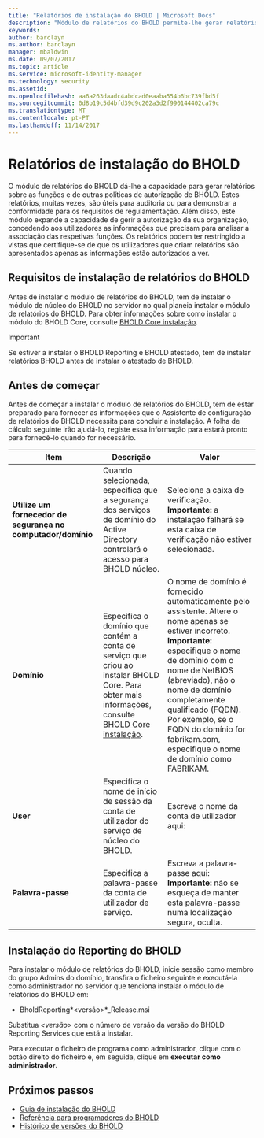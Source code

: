 ```yaml
---
title: "Relatórios de instalação do BHOLD | Microsoft Docs"
description: "Módulo de relatórios do BHOLD permite-lhe gerar relatórios sobre as funções e as políticas de autorização"
keywords: 
author: barclayn
ms.author: barclayn
manager: mbaldwin
ms.date: 09/07/2017
ms.topic: article
ms.service: microsoft-identity-manager
ms.technology: security
ms.assetid: 
ms.openlocfilehash: aa6a263daadc4abdcad0eaaba554b6bc739fbd5f
ms.sourcegitcommit: 0d8b19c5d4bfd39d9c202a3d2f990144402ca79c
ms.translationtype: MT
ms.contentlocale: pt-PT
ms.lasthandoff: 11/14/2017
---
```

# <a name="bhold-reporting-installation"></a>Relatórios de instalação do BHOLD

O módulo de relatórios do BHOLD dá-lhe a capacidade para gerar relatórios sobre as funções e de outras políticas de autorização de BHOLD. Estes relatórios, muitas vezes, são úteis para auditoria ou para demonstrar a conformidade para os requisitos de regulamentação. Além disso, este módulo expande a capacidade de gerir a autorização da sua organização, concedendo aos utilizadores as informações que precisam para analisar a associação das respetivas funções. Os relatórios podem ter restringido a vistas que certifique-se de que os utilizadores que criam relatórios são apresentados apenas as informações estão autorizados a ver.

## <a name="bhold-reporting-installation-requirements"></a>Requisitos de instalação de relatórios do BHOLD

Antes de instalar o módulo de relatórios do BHOLD, tem de instalar o módulo de núcleo do BHOLD no servidor no qual planeia instalar o módulo de relatórios do BHOLD. Para obter informações sobre como instalar o módulo do BHOLD Core, consulte [BHOLD Core instalação](https://technet.microsoft.com/en-us/library/jj134095(v=ws.10).aspx).

>[!IMPORTANT]
Se estiver a instalar o BHOLD Reporting e BHOLD atestado, tem de instalar relatórios BHOLD antes de instalar o atestado de BHOLD.

## <a name="before-you-begin"></a>Antes de começar

Antes de começar a instalar o módulo de relatórios do BHOLD, tem de estar preparado para fornecer as informações que o Assistente de configuração de relatórios do BHOLD necessita para concluir a instalação. A folha de cálculo seguinte irão ajudá-lo, registe essa informação para estará pronto para fornecê-lo quando for necessário.

| **Item**                                    | **Descrição**                                                                                                                                                                                                           | **Valor**                                                                                                                                                                                                                                                                                                            |
|---------------------------------------------|---------------------------------------------------------------------------------------------------------------------------------------------------------------------------------------------------------------------------|----------------------------------------------------------------------------------------------------------------------------------------------------------------------------------------------------------------------------------------------------------------------------------------------------------------------|
| **Utilize um fornecedor de segurança no computador/domínio** | Quando selecionada, especifica que a segurança dos serviços de domínio do Active Directory controlará o acesso para BHOLD núcleo.                                                                                                                | Selecione a caixa de verificação. </br>**Importante:** a instalação falhará se esta caixa de verificação não estiver selecionada.                                                                                                                                                                                                                   |
| **Domínio**                                  | Especifica o domínio que contém a conta de serviço que criou ao instalar BHOLD Core. Para obter mais informações, consulte [BHOLD Core instalação](https://technet.microsoft.com/en-us/library/jj134095(v=ws.10).aspx). | O nome de domínio é fornecido automaticamente pelo assistente. Altere o nome apenas se estiver incorreto. **Importante:** especifique o nome de domínio com o nome de NetBIOS (abreviado), não o nome de domínio completamente qualificado (FQDN). Por exemplo, se o FQDN do domínio for fabrikam.com, especifique o nome de domínio como FABRIKAM. |
| **User**                                    | Especifica o nome de início de sessão da conta de utilizador do serviço de núcleo do BHOLD.                                                                                                                                                          | Escreva o nome da conta de utilizador aqui:                                                                                                                                                                                                                                                                                    |
| **Palavra-passe**                                | Especifica a palavra-passe da conta de utilizador de serviço.                                                                                                                                                                       | Escreva a palavra-passe aqui: </br>**Importante:** não se esqueça de manter esta palavra-passe numa localização segura, oculta.                                                                                                                                                                                                                  |

## <a name="bhold-reporting-installation"></a>Instalação do Reporting do BHOLD

Para instalar o módulo de relatórios do BHOLD, inicie sessão como membro do grupo Admins do domínio, transfira o ficheiro seguinte e executá-la como administrador no servidor que tenciona instalar o módulo de relatórios do BHOLD em:

- BholdReporting*\<versão\>*\_Release.msi

Substitua  *\<versão\>*  com o número de versão da versão do BHOLD Reporting Services que está a instalar.

Para executar o ficheiro de programa como administrador, clique com o botão direito do ficheiro e, em seguida, clique em **executar como administrador**.

## <a name="next-steps"></a>Próximos passos

- [Guia de instalação do BHOLD](bhold-installation-guide.md)
- [Referência para programadores do BHOLD](../reference/mim2016-bhold-developer-reference.md)
- [Histórico de versões do BHOLD](../reference/version-bhold-history.md)